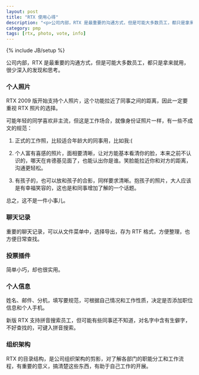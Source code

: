 ```yaml
---
layout: post
title: "RTX 使用心得"
description: "<p>公司内部，RTX 是最重要的沟通方式，但是可能大多数员工，都只是拿来就用，很少深入的发现和思考。</p><p>RTX 2009 版开始支持个人照片，这个功能拉近了同事之间的距离，因此一定要重视 RTX 照片的选择。</p><p>重要的聊天记录，可以从文件菜单中，选择导出，存为 RTF 格式，方便整理，也方便日常查找。</p><p>姓名、邮件、分机，填写要规范，可根据自己情况和工作性质，决定是否添加职位信息和个人手机。</p>"
category: pmp
tags: [rtx, photo, vote, info]
---
```

{% include JB/setup %}

公司内部，RTX 是最重要的沟通方式，但是可能大多数员工，都只是拿来就用，很少深入的发现和思考。

### 个人照片

RTX 2009 版开始支持个人照片，这个功能拉近了同事之间的距离，因此一定要重视 RTX 照片的选择。

可能年轻的同学喜欢非主流，但这是工作场合，就像身份证照片一样，有一些不成文的规范：

1. 正式的工作照，比较适合年龄大的同事用，比如我:(

2. 个人富有喜感的照片，面相要清晰，让对方能基本看清你的脸，本来之前不认识的，哪天在肯德基见面了，也能认出你是谁。笑脸能拉近你和对方的距离，沟通更轻松。

3. 有孩子的，也可以放和孩子的合影，同样要求清晰。抱孩子的照片，大人应该是有幸福笑容的，这也是和同事增加了解的一个话题。

总之，这不是一件小事儿。

### 聊天记录

重要的聊天记录，可以从文件菜单中，选择导出，存为 RTF 格式，方便整理，也方便日常查找。

### 投票插件

简单小巧，却也很实用。

### 个人信息

姓名、邮件、分机，填写要规范，可根据自己情况和工作性质，决定是否添加职位信息和个人手机。

新版 RTX 支持拼音搜索员工，但可能有些同事还不知道，对名字中含有生僻字，不好查找的，可键入拼音搜索。

###  组织架构

RTX 的目录结构，是公司组织架构的剪影，对了解各部门的职能分工和工作流程，有重要的意义，搞清楚这些东西，有助于自己工作的开展。


